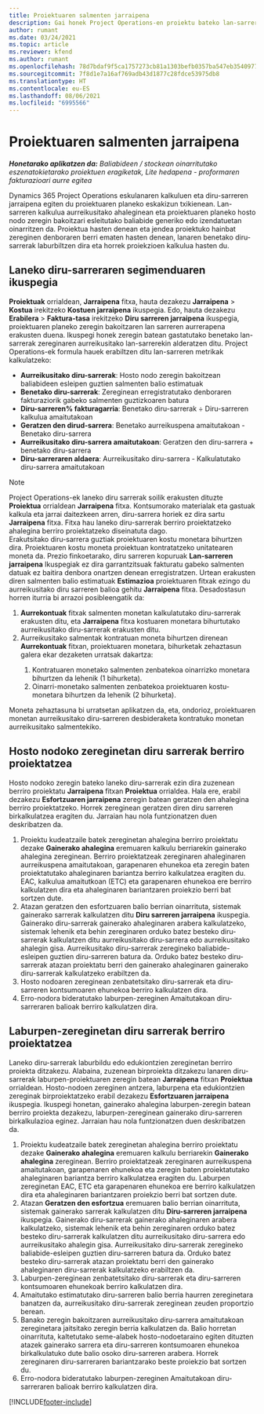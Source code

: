 ```yaml
---
title: Proiektuaren salmenten jarraipena
description: Gai honek Project Operations-en proiektu bateko lan-sarreren aurka nola aurreratzen duten jakiteko informazioa eskaintzen du.
author: rumant
ms.date: 03/24/2021
ms.topic: article
ms.reviewer: kfend
ms.author: rumant
ms.openlocfilehash: 78d7bdaf9f5ca1757273cb81a1303befb0357ba547eb354097786fc3c38962b9
ms.sourcegitcommit: 7f8d1e7a16af769adb43d1877c28fdce53975db8
ms.translationtype: HT
ms.contentlocale: eu-ES
ms.lasthandoff: 08/06/2021
ms.locfileid: "6995566"
---
```

# <a name="project-sales-tracking"></a>Proiektuaren salmenten jarraipena

_**Honetarako aplikatzen da:** Baliabideen / stockean oinarritutako eszenatokietarako proiektuen eragiketak, Lite hedapena - proformaren fakturazioari aurre egitea_

Dynamics 365 Project Operations eskulanaren kalkuluen eta diru-sarreren jarraipena egiten du proiektuaren planeko eskakizun txikienean. Lan-sarreren kalkulua aurreikusitako ahaleginean eta proiektuaren planeko hosto nodo zeregin bakoitzari esleitutako baliabide generiko edo izendatuetan oinarritzen da. Proiektua hasten denean eta jendea proiektuko hainbat zereginen denboraren berri ematen hasten denean, lanaren benetako diru-sarrerak laburbiltzen dira eta horrek proiekzioen kalkulua hasten du.

## <a name="labor-revenue-tracking-view"></a>Laneko diru-sarreraren segimenduaren ikuspegia

**Proiektuak** orrialdean, **Jarraipena** fitxa, hauta dezakezu **Jarraipena** > **Kostua** irekitzeko **Kostuen jarraipena** ikuspegia. Edo, hauta dezakezu **Erabilera** > **Faktura-tasa** irekitzeko **Diru sarreren jarraipena** ikuspegia, proiektuaren planeko zeregin bakoitzaren lan sarreren aurrerapena erakusten duena. Ikuspegi honek zeregin batean gastatutako benetako lan-sarrerak zereginaren aurreikusitako lan-sarrerekin alderatzen ditu. Project Operations-ek formula hauek erabiltzen ditu lan-sarreren metrikak kalkulatzeko:

- **Aurreikusitako diru-sarrerak**: Hosto nodo zeregin bakoitzean baliabideen esleipen guztien salmenten balio estimatuak
- **Benetako diru-sarrerak**: Zereginean erregistratutako denboraren fakturaziorik gabeko salmenten guztizkoaren batura
- **Diru-sarreren% fakturagarria**: Benetako diru-sarrerak ÷ Diru-sarreren kalkulua amaitutakoan
- **Geratzen den dirud-sarrera**: Benetako aurreikuspena amaitutakoan - Benetako diru-sarrera
- **Aurreikusitako diru-sarrera amaitutakoan**: Geratzen den diru-sarrera + benetako diru-sarrera
- **Diru-sarreraren aldaera**: Aurreikusitako diru-sarrera - Kalkulatutako diru-sarrera amaitutakoan


> [!NOTE]
> Project Operations-ek laneko diru sarrerak soilik erakusten dituzte **Proiektua** orrialdean **Jarraipena** fitxa. Kontsumorako materialak eta gastuak kalkula eta jarrai daitezkeen arren, diru-sarrera horiek ez dira sartu **Jarraipena** fitxa. Fitxa hau laneko diru-sarrerak berriro proiektatzeko ahalegina berriro proiektatzeko diseinatuta dago.  
> Erakutsitako diru-sarrera guztiak proiektuaren kostu monetara bihurtzen dira. Proiektuaren kostu moneta proiektuan kontratatzeko unitatearen moneta da. Prezio finkoetarako, diru sarreren kopuruak **Lan-sarreren jarraipena** Ikuspegiak ez dira garrantzitsuak fakturatu gabeko salmenten datuak ez baitira denbora onartzen denean erregistratzen.
> Urtean erakusten diren salmenten balio estimatuak **Estimazioa** proiektuaren fitxak ezingo du aurreikusitako diru sarreren balioa gehitu **Jarraipena** fitxa. Desadostasun horren iturria bi arrazoi posibleengatik da:
><ol>
   ><li> <b>Aurrekontuak</b> fitxak salmenten monetan kalkulatutako diru-sarrerak erakusten ditu, eta <b>Jarraipena</b> fitxa kostuaren monetara bihurtutako aurreikusitako diru-sarrerak erakusten ditu. </li>
   ><li> Aurreikusitako salmentak kontratuan moneta bihurtzen direnean <b>Aurrekontuak</b> fitxan, proiektuaren monetara, bihurketak zehaztasun galera ekar dezaketen urratsak dakartza: </li>
><ol>
><li> Kontratuaren monetako salmenten zenbatekoa oinarrizko monetara bihurtzen da lehenik (1 bihurketa).</li>
><li> Oinarri-monetako salmenten zenbatekoa proiektuaren kostu-monetara bihurtzen da lehenik (2 bihurketa). </li>
></ol>
></ol>
> Moneta zehaztasuna bi urratsetan aplikatzen da, eta, ondorioz, proiektuaren monetan aurreikusitako diru-sarreren desbideraketa kontratuko monetan aurreikusitako salmentekiko.
   

## <a name="reprojecting-revenues-on-leaf-node-tasks"></a>Hosto nodoko zereginetan diru sarrerak berriro proiektatzea

Hosto nodoko zeregin bateko laneko diru-sarrerak ezin dira zuzenean berriro proiektatu **Jarraipena** fitxan **Proiektua** orrialdea. Hala ere, erabil dezakezu **Esfortzuaren jarraipena** zeregin batean geratzen den ahalegina berriro proiektatzeko. Horrek zereginean geratzen diren diru sarreren birkalkulatzea eragiten du. Jarraian hau nola funtzionatzen duen deskribatzen da.

1. Proiektu kudeatzaile batek zereginetan ahalegina berriro proiektatu dezake **Gainerako ahalegina** eremuaren kalkulu berriarekin gainerako ahalegina zereginean. Berriro proiektatzeak zereginaren ahaleginaren aurreikuspena amaitutakoan, garapenaren ehunekoa eta zeregin baten proiektatutako ahaleginaren bariantza berriro kalkulatzea eragiten du. EAC, kalkulua amaitutkoan (ETC) eta garapenaren ehunekoa ere berriro kalkulatzen dira eta ahaleginaren bariantzaren proiekzio berri bat sortzen dute.
2. Atazan geratzen den esfortzuaren balio berrian oinarrituta, sistemak gainerako sarrerak kalkulatzen ditu **Diru sarreren jarraipena** ikuspegia. Gainerako diru-sarrerak gainerako ahaleginaren arabera kalkulatzeko, sistemak lehenik eta behin zereginaren orduko batez besteko diru-sarrerak kalkulatzen ditu aurreikusitako diru-sarrera edo aurreikusitako ahalegin gisa. Aurreikusitako diru-sarrerak zeregineko baliabide-esleipen guztien diru-sarreren batura da. Orduko batez besteko diru-sarrerak atazan proiektatu berri den gainerako ahaleginaren gainerako diru-sarrerak kalkulatzeko erabiltzen da.
3. Hosto nodoaren zereginean zenbatetsitako diru-sarrerak eta diru-sarreren kontsumoaren ehunekoa berriro kalkulatzen dira.
4. Erro-nodora bideratutako laburpen-zereginen Amaitutakoan diru-sarreraren balioak berriro kalkulatzen dira.

## <a name="reprojecting-revenues-on-summary-tasks"></a>Laburpen-zereginetan diru sarrerak berriro proiektatzea

Laneko diru-sarrerak laburbildu edo edukiontzien zereginetan berriro proiekta ditzakezu. Alabaina, zuzenean birproiekta ditzakezu lanaren diru-sarrerak laburpen-proiektuaren zeregin batean **Jarraipena** fitxan **Proiektua** orrialdean. Hosto-nodoen zereginen antzera, laburpena eta edukiontzien zereginak birproiektatzeko erabil dezakezu **Esfortzuaren jarraipena** ikuspegia. Ikuspegi honetan, gainerako ahalegina laburpen-zeregin batean berriro proiekta dezakezu, laburpen-zereginean gainerako diru-sarreren birkalkulazioa eginez. Jarraian hau nola funtzionatzen duen deskribatzen da.

1. Proiektu kudeatzaile batek zereginetan ahalegina berriro proiektatu dezake **Gainerako ahalegina** eremuaren kalkulu berriarekin **Gainerako ahalegina** zereginean. Berriro proiektatzeak zereginaren aurreikuspena amaitutakoan, garapenaren ehunekoa eta zeregin baten proiektatutako ahaleginaren bariantza berriro kalkulatzea eragiten du. Laburpen zereginetan EAC, ETC eta garapenaren ehunekoa ere berriro kalkulatzen dira eta ahaleginaren bariantzaren proiekzio berri bat sortzen dute.
2. Atazan **Geratzen den esfortzua** eremuaren balio berrian oinarrituta, sistemak gainerako sarrerak kalkulatzen ditu **Diru-sarreren jarraipena** ikuspegia. Gainerako diru-sarrerak gainerako ahaleginaren arabera kalkulatzeko, sistemak lehenik eta behin zereginaren orduko batez besteko diru-sarrerak kalkulatzen ditu aurreikusitako diru-sarrera edo aurreikusitako ahalegin gisa. Aurreikusitako diru-sarrerak zeregineko baliabide-esleipen guztien diru-sarreren batura da. Orduko batez besteko diru-sarrerak atazan proiektatu berri den gainerako ahaleginaren diru-sarrerak kalkulatzeko erabiltzen da.
3. Laburpen-zereginean zenbatetsitako diru-sarrerak eta diru-sarreren kontsumoaren ehunekoak berriro kalkulatzen dira.
4. Amaitutako estimatutako diru-sarreren balio berria haurren zereginetara banatzen da, aurreikusitako diru-sarrerak zereginean zeuden proportzio berean.
5. Banako zeregin bakoitzaren aurreikusitako diru-sarrera amaitutakoan zereginetara jaitsitako zeregin berria kalkulatzen da. Balio horretan oinarrituta, kaltetutako seme-alabek hosto-nodoetaraino egiten dituzten atazek gainerako sarrera eta diru-sarreren kontsumoaren ehunekoa birkalkulatuko dute balio osoko diru-sarreren arabera. Horrek zereginaren diru-sarreraren bariantzarako beste proiekzio bat sortzen du. 
6. Erro-nodora bideratutako laburpen-zereginen Amaitutakoan diru-sarreraren balioak berriro kalkulatzen dira.


[!INCLUDE[footer-include](../includes/footer-banner.md)]

